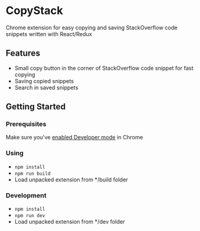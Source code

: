 # CopyStack

Chrome extension for easy copying and saving StackOverflow code snippets written with React/Redux

## Features
- Small copy button in the corner of StackOverflow code snippet for fast copying
- Saving copied snippets
- Search in saved snippets

## Getting Started

### Prerequisites

Make sure you've [enabled Developer mode](https://developer.chrome.com/extensions/getstarted#unpacked) in Chrome

### Using
- `npm install`
- `npm run build`
- Load unpacked extension from */build folder

### Development

- `npm install`
- `npm run dev`
- Load unpacked extension from */dev folder
